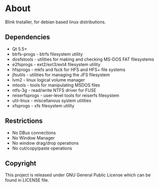 # About
Blink Installer, for debian based linux distributions.

## Dependencies
* Qt 5.5+
* btrfs-progs - btrfs filesystem utility
* dosfstools - utilities for making and checking MS-DOS FAT filesystems
* e2fsprogs - ext2/ext3/ext4 filesystem utility
* hfsprogs - mkfs and fsck for HFS and HFS+ file systems
* jfsutils - utilities for managing the JFS filesystem
* lvm2 - linux logical volume manager
* mtools - tools for manipulating MSDOS files
* ntfs-3g - read/write NTFS driver for FUSE
* reiserfsprogs - user-level tools for reiserfs filesystem
* util-linux - miscellanous system utilities
* xfsprogs - xfs filesystem utility

## Restrictions
* No DBus connections
* No Window Manager
* No window drag/drop operations
* No cut/copy/paste operations

## Copyright
This project is released under GNU General Public License which can be found in
LICENSE file.
